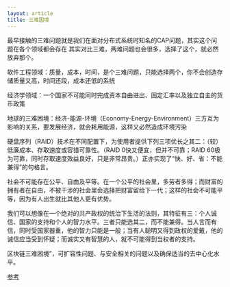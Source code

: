 ```yaml
---
layout: article
title: 三难困境
---
```

最早接触的三难问题就是我们在面对分布式系统时知名的CAP问题，其实这个问题在各个领域都会存在
其实对比三难，两难问题也会很多，选择了这个，就必然放弃那个。


软件工程领域：质量，成本，时间，是个三难问题，只能选择两个，你不会创造存储质量又高，时间还段，成本还低的系统

经济学领域：一个国家不可能同时完成资本自由进出、固定汇率以及独立自主的货币政策

地球的三难困境：经济-能源-环境（Economy-Energy-Environment）三方互为影响的关系，要发展经济，就会耗用能源，这样又必然造成环境污染

硬盘序列（RAID）技术在不同配置下，为使用者提供下列三项优长之其二：（较）低廉成本、存取速度或容错可靠性。（RAID 0快又便宜，但并不可靠；RAID 60极为可靠，同时存取速度效益良好，只是非常昂贵。）正亦实现了“快、好、省：不能兼得”的句格言。

社会不可能存在公平、自由及平等。在一个公平的社会里，多劳者多得；而财富的拥有者在自由，不被干涉的社会里会选择把财富留给下一代；这样的社会不可能平等，因为有人出生就比其他人更有优势。

我们可以想像在一个绝对的共产政权的统治下生活的法则，其特征有三：个人诚信、国家的支持和个人的智力水平。三者只能选其二，而不能兼得。当人言而有信，同时受国家器重，他的智力只能是一般；当有人聪明又得到政权的爱戴，他的诚信应当受到怀疑；而诚实又有智慧的人，就不可能得到当权者的支持。

区块链三难困境”，可扩容性问题、与安全相关的问题以及确保适当的去中心化水平。


[参考](http://www.chezaiyi.cn/philosophy/230785.html)
